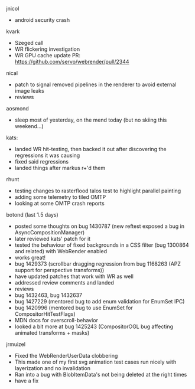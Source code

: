 jnicol
* android security crash

kvark
* Szeged call
* WR flickering investigation
* WR GPU cache update PR: https://github.com/servo/webrender/pull/2344

nical
* patch to signal removed pipelines in the renderer to avoid external image leaks
* reviews

aosmond
* sleep most of yesterday, on the mend today (but no skiing this weekend...)

kats:
* landed WR hit-testing, then backed it out after discovering the regressions it was causing
* fixed said regressions
* landed things after markus r+'d them

rhunt
* testing changes to rasterflood talos test to highlight parallel painting
* adding some telemetry to tiled OMTP
* looking at some OMTP crash reports

botond (last 1.5 days)
* posted some thoughts on bug 1430787 (new reftest exposed a bug in AsyncCompositionManager) 
* later reviewed kats' patch for it 
* tested the behaviour of fixed backgrounds in a CSS filter (bug 1300864 and related) with WebRender enabled 
* works great! 
* bug 1429373 (scrollbar dragging regression from bug 1168263 (APZ support for perspective transforms)) 
* have updated patches that work with WR as well
* addressed review comments and landed
* reviews
* bug 1432463, bug 1432637
* bug 1427229 (mentored bug to add enum validation for EnumSet IPC) 
* bug 1420996 (mentored bug to use EnumSet for CompositorHitTestFlags) 
* MDN docs for overscroll-behavior
* looked a bit more at bug 1425243 (CompositorOGL bug affecting animated transforms + masks)

jrmuizel
* Fixed the WebRenderUserData clobbering
* This made one of my first svg animation test cases run nicely with layerization and no invalidation
* Ran into a bug with BlobItemData's not being deleted at the right times
* have a fix
